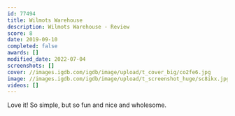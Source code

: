 ```yaml
---
id: 77494
title: Wilmots Warehouse
description: Wilmots Warehouse - Review
score: 8
date: 2019-09-10
completed: false
awards: []
modified_date: 2022-07-04
screenshots: []
cover: //images.igdb.com/igdb/image/upload/t_cover_big/co2fe6.jpg
image: //images.igdb.com/igdb/image/upload/t_screenshot_huge/sc8ikx.jpg
videos: []
---
```

Love it! So simple, but so fun and nice and wholesome.